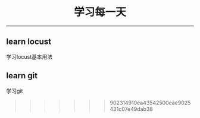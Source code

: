 # <center>学习每一天</center>
--------

## learn locust
学习locust基本用法
## learn git
学习git
>>>>>>> 902314910ea43542500eae9025431c07e49dab38
